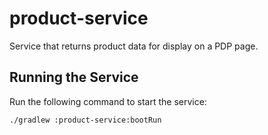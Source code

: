 # product-service
Service that returns product data for display on a PDP page.

## Running the Service
Run the following command to start the service:

    ./gradlew :product-service:bootRun